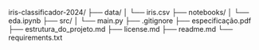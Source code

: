 iris-classificador-2024/
├── data/
│   └── iris.csv
├── notebooks/
│   └── eda.ipynb 
├── src/
│   └── main.py
├── .gitignore
├── especificação.pdf
├── estrutura_do_projeto.md
├── license.md
├── readme.md
└── requirements.txt